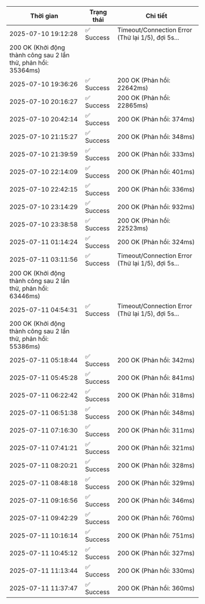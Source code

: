 | Thời gian | Trạng thái | Chi tiết |
|---|---|---|
| 2025-07-10 19:12:28 | ✅ Success | Timeout/Connection Error (Thử lại 1/5), đợi 5s...
200 OK (Khởi động thành công sau 2 lần thử, phản hồi: 35364ms) |
| 2025-07-10 19:36:26 | ✅ Success | 200 OK (Phản hồi: 22642ms) |
| 2025-07-10 20:16:27 | ✅ Success | 200 OK (Phản hồi: 22865ms) |
| 2025-07-10 20:42:14 | ✅ Success | 200 OK (Phản hồi: 374ms) |
| 2025-07-10 21:15:27 | ✅ Success | 200 OK (Phản hồi: 348ms) |
| 2025-07-10 21:39:59 | ✅ Success | 200 OK (Phản hồi: 333ms) |
| 2025-07-10 22:14:09 | ✅ Success | 200 OK (Phản hồi: 401ms) |
| 2025-07-10 22:42:15 | ✅ Success | 200 OK (Phản hồi: 336ms) |
| 2025-07-10 23:14:29 | ✅ Success | 200 OK (Phản hồi: 932ms) |
| 2025-07-10 23:38:58 | ✅ Success | 200 OK (Phản hồi: 22523ms) |
| 2025-07-11 01:14:24 | ✅ Success | 200 OK (Phản hồi: 324ms) |
| 2025-07-11 03:11:56 | ✅ Success | Timeout/Connection Error (Thử lại 1/5), đợi 5s...
200 OK (Khởi động thành công sau 2 lần thử, phản hồi: 63446ms) |
| 2025-07-11 04:54:31 | ✅ Success | Timeout/Connection Error (Thử lại 1/5), đợi 5s...
200 OK (Khởi động thành công sau 2 lần thử, phản hồi: 55386ms) |
| 2025-07-11 05:18:44 | ✅ Success | 200 OK (Phản hồi: 342ms) |
| 2025-07-11 05:45:28 | ✅ Success | 200 OK (Phản hồi: 841ms) |
| 2025-07-11 06:22:42 | ✅ Success | 200 OK (Phản hồi: 318ms) |
| 2025-07-11 06:51:38 | ✅ Success | 200 OK (Phản hồi: 348ms) |
| 2025-07-11 07:16:30 | ✅ Success | 200 OK (Phản hồi: 311ms) |
| 2025-07-11 07:41:21 | ✅ Success | 200 OK (Phản hồi: 321ms) |
| 2025-07-11 08:20:21 | ✅ Success | 200 OK (Phản hồi: 328ms) |
| 2025-07-11 08:48:18 | ✅ Success | 200 OK (Phản hồi: 329ms) |
| 2025-07-11 09:16:56 | ✅ Success | 200 OK (Phản hồi: 346ms) |
| 2025-07-11 09:42:29 | ✅ Success | 200 OK (Phản hồi: 760ms) |
| 2025-07-11 10:16:14 | ✅ Success | 200 OK (Phản hồi: 751ms) |
| 2025-07-11 10:45:12 | ✅ Success | 200 OK (Phản hồi: 327ms) |
| 2025-07-11 11:13:44 | ✅ Success | 200 OK (Phản hồi: 330ms) |
| 2025-07-11 11:37:47 | ✅ Success | 200 OK (Phản hồi: 360ms) |
